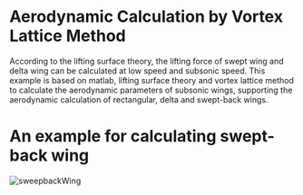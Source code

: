 # Aerodynamic Calculation by Vortex Lattice Method
According to the lifting surface theory, the lifting force of swept wing and delta wing can be calculated at low speed and subsonic speed. This example is based on matlab, lifting surface theory and vortex lattice method to calculate the aerodynamic parameters of subsonic wings, supporting the aerodynamic calculation of rectangular, delta and swept-back wings.

# An example for calculating swept-back wing
![sweepbackWing](https://github.com/HoroQwQ/Aerodynamic-Calculation-by-Vortex-Lattice-Method/assets/47414469/841e162e-a018-4f5b-9636-ef340ebb892b)
